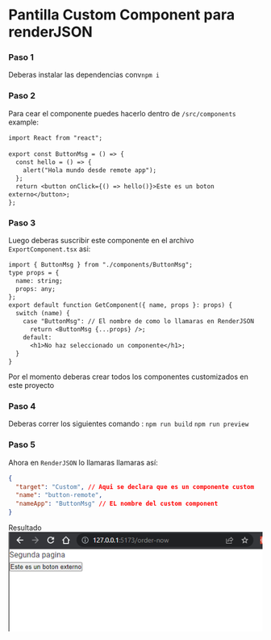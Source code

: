 # Pantilla Custom Component para renderJSON

### **Paso 1**

Deberas instalar las dependencias conv`npm i`

### **Paso 2**

Para cear el componente puedes hacerlo dentro de `/src/components` example:

```tsx
import React from "react";

export const ButtonMsg = () => {
  const hello = () => {
    alert("Hola mundo desde remote app");
  };
  return <button onClick={() => hello()}>Este es un boton externo</button>;
};
```

### **Paso 3**

Luego deberas suscribir este componente en el archivo `ExportComponent.tsx` asi:

```tsx
import { ButtonMsg } from "./components/ButtonMsg";
type props = {
  name: string;
  props: any;
};
export default function GetComponent({ name, props }: props) {
  switch (name) {
    case "ButtonMsg": // El nombre de como lo llamaras en RenderJSON
      return <ButtonMsg {...props} />;
    default:
      <h1>No haz seleccionado un componente</h1>;
  }
}
```

Por el momento deberas crear todos los componentes customizados en este proyecto

### **Paso 4**

Deberas correr los siguientes comando :
`npm run build`
`npm run preview`

### **Paso 5**

Ahora en `RenderJSON` lo llamaras llamaras así:

```json
{
  "target": "Custom", // Aqui se declara que es un componente custom
  "name": "button-remote",
  "nameApp": "ButtonMsg" // EL nombre del custom component
}
```

Resultado
![example](./doc-images/example.png)
